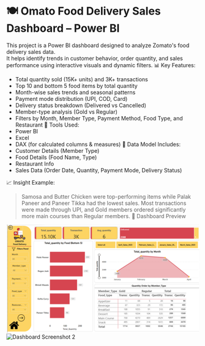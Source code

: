 # 🍽️ Omato Food Delivery Sales Dashboard – Power BI
This project is a Power BI dashboard designed to analyze Zomato's food delivery sales data.  
It helps identify trends in customer behavior, order quantity, and sales performance using interactive visuals and dynamic filters.
📊 Key Features:
- Total quantity sold (15K+ units) and 3K+ transactions
- Top 10 and bottom 5 food items by total quantity
- Month-wise sales trends and seasonal patterns
- Payment mode distribution (UPI, COD, Card)
- Delivery status breakdown (Delivered vs Cancelled)
- Member-type analysis (Gold vs Regular)
- Filters by Month, Member Type, Payment Method, Food Type, and Restaurant
🧰 Tools Used:
- Power BI
- Excel
- DAX (for calculated columns & measures)
📎 Data Model Includes:
- Customer Details (Member Type)
- Food Details (Food Name, Type)
- Restaurant Info
- Sales Data (Order Date, Quantity, Payment Mode, Delivery Status)

📈 Insight Example:
> Samosa and Butter Chicken were top-performing items while Palak Paneer and Paneer Tikka had the lowest sales. Most transactions were made through UPI, and Gold members ordered significantly more main courses than Regular members.
📸 Dashboard Preview

![Dashboard Screenshot 1](Screenshot%202025-06-16%20110207.png)  
![Dashboard Screenshot 2](Screenshot%202025-06-16%2011021.png)
